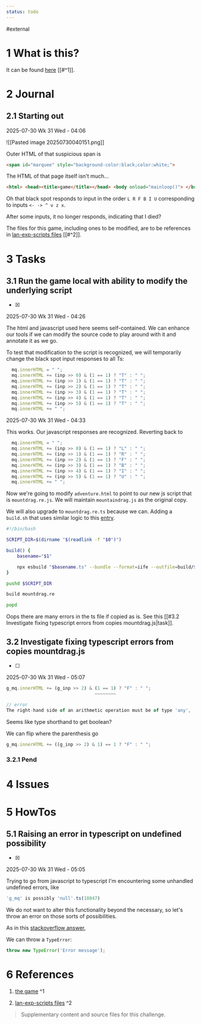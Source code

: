 ```yaml
---
status: todo
---
```

#external 

# 1 What is this?

It can be found [here](https://2tie.rustedlogic.net/games/adv/adventure.html) [[#^1]].

# 2 Journal

## 2.1 Starting out

2025-07-30 Wk 31 Wed - 04:06

![[Pasted image 20250730040151.png]]

Outer HTML of that suspicious span is

```html
<span id="marquee" style="background-color:black;color:white;">        </span>
```

The HTML of that page itself isn't much...

```html
<html> <head><title>game</title></head> <body onload="mainloop()"> </br></br></br></br></br></br> <center><pre><span ID="marquee" style="background-color:black;color:white;"> </span></pre></center> <script src="[mountdrag.js](view-source:https://2tie.rustedlogic.net/games/adv/mountdrag.js)"></script></br></br> <center> Welcome, adventurers, to Mountain & Dragon!</br> This is a simple adventure game where the goal is to slay the dragon in its roost at the top of the mountains.</br> (to save your village or gain riches or blah blah)</br></br> The controls are simple:</br> arrow keys to move in a direction (Forward, Backward, Left or Right)</br> z key to Interact with the environment (such as throwing a lever or picking up an item)</br> x key to Use your currently held item</br></br> In case of death, refresh the page to restart your adventure! </center> </body> </html>
```

Oh that black spot responds to input in the order `L R F B I U`  corresponding to inputs `<- -> ^ v z x`.

After some inputs, it no longer responds, indicating that I died?

The files for this game, including ones to be modified, are to be references in  [lan-exp-scripts files](https://github.com/LanHikari22/lan-exp-scripts/tree/main/files/2025/persistent/000-mountain-n-dragon-ctf) [[#^2]].

# 3 Tasks

## 3.1 Run the game local with ability to modify the underlying script

- [x] 

2025-07-30 Wk 31 Wed - 04:26

The html and javascript used here seems self-contained. We can enhance our tools if we can modify the source code to play around with it and annotate it as we go.

To test that modification to the script is recognized, we will temporarily change the black spot input responses to all Ts:

```js
  mq.innerHTML = " ";
  mq.innerHTML += (inp >> 0) & (1 == 1) ? "T" : " ";
  mq.innerHTML += (inp >> 1) & (1 == 1) ? "T" : " ";
  mq.innerHTML += (inp >> 2) & (1 == 1) ? "T" : " ";
  mq.innerHTML += (inp >> 3) & (1 == 1) ? "T" : " ";
  mq.innerHTML += (inp >> 4) & (1 == 1) ? "T" : " ";
  mq.innerHTML += (inp >> 5) & (1 == 1) ? "T" : " ";
  mq.innerHTML += " ";
```

2025-07-30 Wk 31 Wed - 04:33

This works. Our javascript responses are recognized. Reverting back to

```js
  mq.innerHTML = " ";
  mq.innerHTML += (inp >> 0) & (1 == 1) ? "L" : " ";
  mq.innerHTML += (inp >> 1) & (1 == 1) ? "R" : " ";
  mq.innerHTML += (inp >> 2) & (1 == 1) ? "F" : " ";
  mq.innerHTML += (inp >> 3) & (1 == 1) ? "B" : " ";
  mq.innerHTML += (inp >> 4) & (1 == 1) ? "I" : " ";
  mq.innerHTML += (inp >> 5) & (1 == 1) ? "U" : " ";
  mq.innerHTML += " ";
```

Now we're going to modify `adventure.html` to point to our new js script that is `mountdrag.re.js`. We will maintain `mountaindrag.js` as the original copy.

We will also upgrade to `mountdrag.re.ts` because we can. Adding a `build.sh` that uses similar logic to this [entry](https://github.com/LanHikari22/lan-setup-notes/blob/3fbc4bad0a8e4f49739119f1acd88bf23f039bfb/lan/topics/tooling/web/entries/latest/000%20Making%20Greasemonkey%20scripts.md#16-creating-command-code-that-runs-every-t-ms).

```sh
#!/bin/bash

SCRIPT_DIR=$(dirname "$(readlink -f "$0")")

build() {
    basename="$1"

    npx esbuild "$basename.ts" --bundle --format=iife --outfile=build/$basename.js
}

pushd $SCRIPT_DIR

build mountdrag.re

popd
```

Oops there are many errors in the ts file if copied as is. See this [[#3.2 Investigate fixing typescript errors from copies mountdrag.js|task]].

## 3.2 Investigate fixing typescript errors from copies mountdrag.js

- [ ] 

2025-07-30 Wk 31 Wed - 05:07

```js
g_mq.innerHTML += (g_inp >> 2) & (1 == 1) ? "F" : " ";
							     ~~~~~~~~

// error
The right-hand side of an arithmetic operation must be of type 'any', 'number', 'bigint' or an enum type.ts(2363)
```

Seems like type shorthand to get boolean?

We can flip where the parenthesis go

```js
g_mq.innerHTML += ((g_inp >> 2) & 1) == 1 ? "F" : " ";
```

### 3.2.1 Pend

# 4 Issues

# 5 HowTos

## 5.1 Raising an error in typescript on undefined possibility

- [x] 

2025-07-30 Wk 31 Wed - 05:05

Trying to go from javascript to typescript I'm encountering some unhandled undefined errors, like

```typescript
'g_mq' is possibly 'null'.ts(18047)
```

We do not want to alter this functionality beyond the necessary, so let's throw an error on those sorts of possibilities.

As in this [stackoverflow answer](https://stackoverflow.com/a/38633821/6944447),

We can throw a `TypeError`:

```typescript
throw new TypeError('Error message');
```

# 6 References
1. [the game](https://2tie.rustedlogic.net/games/adv/adventure.html) ^1

2. [lan-exp-scripts files](https://github.com/LanHikari22/lan-exp-scripts/tree/main/files/2025/persistent/000-mountain-n-dragon-ctf) ^2

> Supplementary content and source files for this challenge.

